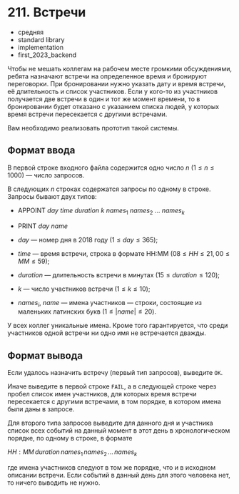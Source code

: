# 211. Встречи

- средняя
- standard library
- implementation
- first\_2023\_backend

Чтобы не мешать коллегам на рабочем месте громкими обсуждениями, ребята назначают встречи на определенное время и бронируют переговорки. При бронировании нужно указать дату и время встречи, её длительность и список участников. Если у кого-то из участников получается две встречи в один и тот же момент времени, то в бронировании будет отказано с указанием списка людей, у которых время встречи пересекается с другими встречами.

Вам необходимо реализовать прототип такой системы.

## Формат ввода

В первой строке входного файла содержится одно число $n$ $(1 \leq n \leq 1000)$ — число запросов.

В следующих $n$ строках содержатся запросы по одному в строке. Запросы бывают двух типов:

- APPOINT $day$ $time$ $duration$ $k$ $names_1$ $names_2$ ... $names_k$
- PRINT $day$ $name$

- $day$ — номер дня в 2018 году $(1 \leq day \leq 365)$;
- $time$ — время встречи, строка в формате HH:MM $(08 \leq HH \leq 21, 00 \leq MM \leq 59)$;
- $duration$ — длительность встречи в минутах $(15 \leq duration \leq 120)$;
- $k$ — число участников встречи $(1 \leq k \leq 10)$;
- $names_i$, $name$ — имена участников — строки, состоящие из маленьких латинских букв $(1 \leq |name| \leq 20)$.

У всех коллег уникальные имена. Кроме того гарантируется, что среди участников одной встречи ни одно имя не встречается дважды.

## Формат вывода

Если удалось назначить встречу (первый тип запросов), выведите `OK`.

Иначе выведите в первой строке `FAIL`, а в следующей строке через пробел список имен участников, для которых время встречи пересекается с другими встречами, в том порядке, в котором имена были даны в запросе.

Для второго типа запросов выведите для данного дня и участника список всех событий на данный момент в этот день в хронологическом порядке, по одному в строке, в формате

$HH:MM\,duration\,names_1\,names_2\,\ldots\,names_k$

где имена участников следуют в том же порядке, что и в исходном описании встречи. Если событий в данный день для этого человека нет, то ничего выводить не нужно.
